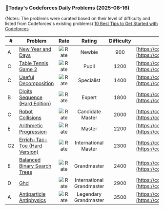 ### 🌟Today's Codeforces Daily Problems (2025-08-16)
(Notes: The problems were curated based on their level of difficulty and listed from Codeforces's existing problems)
[10 Best Tips to Get Started with Codeforces](https://github.com/ika9810/Codeforces-Daily-Problems/blob/main/10%20Best%20Tips%20to%20Get%20Started%20with%20Codeforces.md)

| # | Problem | Rate| Rating | Difficulty | Contest |
|---| ----- | :--------: | :----------: | :----------: | ---------- |
|A|[New Year and Days](https://codeforces.com/contest/611/problem/A)|![Rate](https://img.shields.io/badge/Newbie-900-lightgrey)|Newbie|900|[https://codeforces.com/contest/611](https://codeforces.com/contest/611)|
|C|[Table Tennis Game 2](https://codeforces.com/contest/765/problem/C)|![Rate](https://img.shields.io/badge/Pupil-1200-brightgreen)|Pupil|1200|[https://codeforces.com/contest/765](https://codeforces.com/contest/765)|
|C|[Useful Decomposition](https://codeforces.com/contest/981/problem/C)|![Rate](https://img.shields.io/badge/Specialist-1400-9cf)|Specialist|1400|[https://codeforces.com/contest/981](https://codeforces.com/contest/981)|
|B|[Digits Sequence (Hard Edition)](https://codeforces.com/contest/1177/problem/B)|![Rate](https://img.shields.io/badge/Expert-1800-blue)|Expert|1800|[https://codeforces.com/contest/1177](https://codeforces.com/contest/1177)|
|C|[Robot Collisions](https://codeforces.com/contest/1525/problem/C)|![Rate](https://img.shields.io/badge/Candidate%20Master-2000-blueviolet)|Candidate Master|2000|[https://codeforces.com/contest/1525](https://codeforces.com/contest/1525)|
|E|[Arithmetic Progression](https://codeforces.com/contest/1114/problem/E)|![Rate](https://img.shields.io/badge/Master-2200-orange)|Master|2200|[https://codeforces.com/contest/1114](https://codeforces.com/contest/1114)|
|C2|[Errich-Tac-Toe (Hard Version)](https://codeforces.com/contest/1450/problem/C2)|![Rate](https://img.shields.io/badge/International%20Master-2300-orange)|International Master|2300|[https://codeforces.com/contest/1450](https://codeforces.com/contest/1450)|
|E|[Balanced Binary Search Trees](https://codeforces.com/contest/1237/problem/E)|![Rate](https://img.shields.io/badge/Grandmaster-2400-red)|Grandmaster|2400|[https://codeforces.com/contest/1237](https://codeforces.com/contest/1237)|
|D|[Ghd](https://codeforces.com/contest/364/problem/D)|![Rate](https://img.shields.io/badge/International%20Grandmaster-2900-red)|International Grandmaster|2900|[https://codeforces.com/contest/364](https://codeforces.com/contest/364)|
|A|[Antiparticle Antiphysics](https://codeforces.com/contest/1938/problem/A)|![Rate](https://img.shields.io/badge/Legendary%20Grandmaster-3500-red)|Legendary Grandmaster|3500|[https://codeforces.com/contest/1938](https://codeforces.com/contest/1938)|
